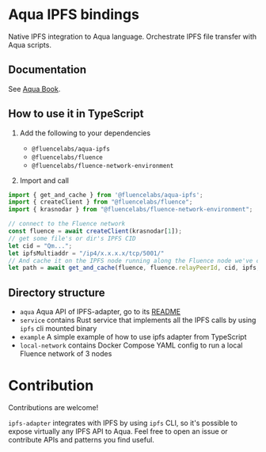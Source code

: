 # Aqua IPFS bindings
Native IPFS integration to Aqua language. Orchestrate IPFS file transfer with Aqua scripts.

## Documentation
See [Aqua Book](https://fluence.dev/aqua-book/libraries/aqua-ipfs).

## How to use it in TypeScript
1. Add the following to your dependencies
   - `@fluencelabs/aqua-ipfs`
   - `@fluencelabs/fluence` 
   - `@fluencelabs/fluence-network-environment`

2. Import and call
```typescript
import { get_and_cache } from '@fluencelabs/aqua-ipfs';
import { createClient } from "@fluencelabs/fluence";
import { krasnodar } from "@fluencelabs/fluence-network-environment";

// connect to the Fluence network
const fluence = await createClient(krasnodar[1]);
// get some file's or dir's IPFS CID
let cid = "Qm...";
let ipfsMultiaddr = "/ip4/x.x.x.x/tcp/5001/"
// And cache it on the IPFS node running along the Fluence node we've connected to
let path = await get_and_cache(fluence, fluence.relayPeerId, cid, ipfs, { ttl: 10000 });
```

## Directory structure
- `aqua` Aqua API of IPFS-adapter, go to its [README](/aqua/README.md)
- `service` contains Rust service that implements all the IPFS calls by using `ipfs` cli mounted binary
- `example` A simple example of how to use ipfs adapter from TypeScript
- `local-network` contains Docker Compose YAML config to run a local Fluence network of 3 nodes

# Contribution
Contributions are welcome!

`ipfs-adapter` integrates with IPFS by using `ipfs` CLI, so it's possible to expose virtually any IPFS API to Aqua. Feel free to open an issue or contribute APIs and patterns you find useful.
